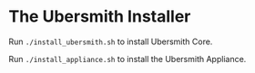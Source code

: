 # The Ubersmith Installer

Run `./install_ubersmith.sh` to install Ubersmith Core.

Run `./install_appliance.sh` to install the Ubersmith Appliance.
